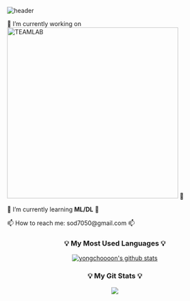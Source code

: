 ![header](https://capsule-render.vercel.app/api?type=waving&color=auto&height=300&section=header&text=YONGCHOOOON&fontSize=90&animation=fadeIn&fontAlignY=38&desc=That's%20Me&descAlignY=58&descAlign=87)

</p align="center">🔭 I’m currently working on <img src="https://s3.us-west-2.amazonaws.com/secure.notion-static.com/df98e740-3d41-46f3-bfad-a1ece529d823/Untitled.png?X-Amz-Algorithm=AWS4-HMAC-SHA256&X-Amz-Content-Sha256=UNSIGNED-PAYLOAD&X-Amz-Credential=AKIAT73L2G45EIPT3X45%2F20220711%2Fus-west-2%2Fs3%2Faws4_request&X-Amz-Date=20220711T133003Z&X-Amz-Expires=86400&X-Amz-Signature=18a0468757e6d1c6883858ff6c738139ced8fb34fc77c02bcdc5b1c9d1d0fed7&X-Amz-SignedHeaders=host&response-content-disposition=filename%20%3D%22Untitled.png%22&x-id=GetObject" alt="TEAMLAB" style="width:400px;display:inline"> 🔭</p>
</p align="center">🌱 I’m currently learning <b>ML/DL</b> 🌱</p>
</p align="center">📫 How to reach me: sod7050@gmail.com 📫</p>

<h3 align="center">💡 My Most Used Languages 💡</h3>
<p align="center">
  <a href="https://github.com/yongchoooon/">
    <img align="center" src="http://github-readme-stats.vercel.app/api?username=yongchoooon&hide_title=true&show_icons=true&layout=compact&theme=gruvbox&hide=prs,contribs" alt="yongchoooon's github stats"/>
  </a>
</p>

<h3 align="center">💡 My Git Stats 💡</h3>
<p align="center">
  <a href="https://github.com/yongchoooon/">
    <img align="center" src="https://github-readme-stats.vercel.app/api/top-langs/?username=yongchoooon&hide_title=true&show_icons=true&include_all_commits=true&theme=gruvbox&hide=Batchfile" />
  </a>
</p>
<!--
**yongchoooon/yongchoooon** is a ✨ _special_ ✨ repository because its `README.md` (this file) appears on your GitHub profile.

Here are some ideas to get you started:

- 
- 
- 👯 I’m looking to collaborate on ...
- 🤔 I’m looking for help with ...
- 💬 Ask me about ...
- 
- 😄 Pronouns: ...
- ⚡ Fun fact: ...
-->

